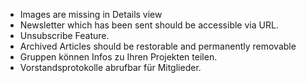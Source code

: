 * Images are missing in Details view
* Newsletter which has been sent should be accessible via URL.
* Unsubscribe Feature.
* Archived Articles should be restorable and permanently removable
* Gruppen können Infos zu Ihren Projekten teilen. 
* Vorstandsprotokolle abrufbar für Mitglieder.